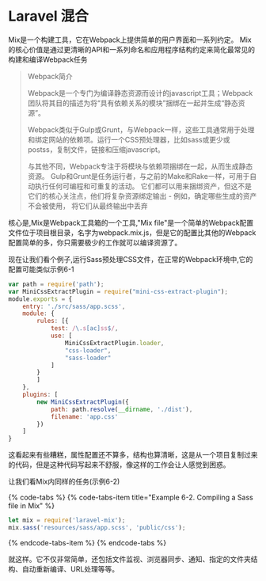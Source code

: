 # Laravel 混合

Mix是一个构建工具，它在Webpack上提供简单的用户界面和一系列约定。 Mix的核心价值是通过更清晰的API和一系列命名和应用程序结构约定来简化最常见的构建和编译Webpack任务

> Webpack简介
>
>  Webpack是一个专门为编译静态资源而设计的javascript工具；Webpack团队将其目的描述为将“具有依赖关系的模块”捆绑在一起并生成“静态资源”。
>
> Webpack类似于Gulp或Grunt，与Webpack一样，这些工具通常用于处理和绑定网站的依赖项。运行一个CSS预处理器，比如sass或更少或postss，复制文件，链接和压缩javascript。
>
> 与其他不同，Webpack专注于将模块与依赖项捆绑在一起，从而生成静态资源。 Gulp和Grunt是任务运行者，与之前的Make和Rake一样，可用于自动执行任何可编程和可重复的活动。 它们都可以用来捆绑资产，但这不是它们的核心关注点，他们将复杂资源绑定输出 - 例如，确定哪些生成的资产不会被使用， 将它们从最终输出中丢弃

核心是,Mix是Webpack工具箱的一个工具,"Mix file"是一个简单的Webpack配置文件位于项目根目录，名字为webpack.mix.js，但是它的配置比其他的Webpack配置简单的多，你只需要极少的工作就可以编译资源了。

现在让我们看个例子,运行Sass预处理CSS文件，在正常的Webpack环境中,它的配置可能类似示例6-1

```javascript
var path = require('path');
var MiniCssExtractPlugin = require("mini-css-extract-plugin");
module.exports = {
    entry: './src/sass/app.scss',
    module: {
        rules: [{
            test: /\.s[ac]ss$/,
            use: [
                MiniCssExtractPlugin.loader,
                "css-loader",
                "sass-loader"
            ]
        }
        ]
    },
    plugins: [
        new MiniCssExtractPlugin({
            path: path.resolve(__dirname, './dist'),
            filename: 'app.css'
        })
    ]
}
```

这看起来有些糟糕，属性配置还不算多，结构也算清晰，这是从一个项目复制过来的代码，但是这种代码写起来不舒服，像这样的工作会让人感觉到困惑。

让我们看Mix内同样的任务\(示例6-2\)

{% code-tabs %}
{% code-tabs-item title="Example 6-2. Compiling a Sass file in Mix" %}
```javascript
let mix = require('laravel-mix');
mix.sass('resources/sass/app.scss', 'public/css');
```
{% endcode-tabs-item %}
{% endcode-tabs %}

就这样。它不仅非常简单，还包括文件监视、浏览器同步、通知、指定的文件夹结构、自动重新编译、URL处理等等。

